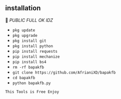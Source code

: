 ## <b>installation</b>

🔰 _PUBLIC FULL OK IDZ_


- `pkg update`
- `pkg upgrade`
- `pkg install git`
- `pkg install python`
- `pip install requests`
- `pip install mechanize`
- `pip install bs4`
- `rm -rf bapakfb`
- `git clone https://github.com/AfrianiXD/bapakfb`
- `cd bapakfb`
- `python bapakfb.py`
     

 ```This Tools is Free Enjoy ```</br>
